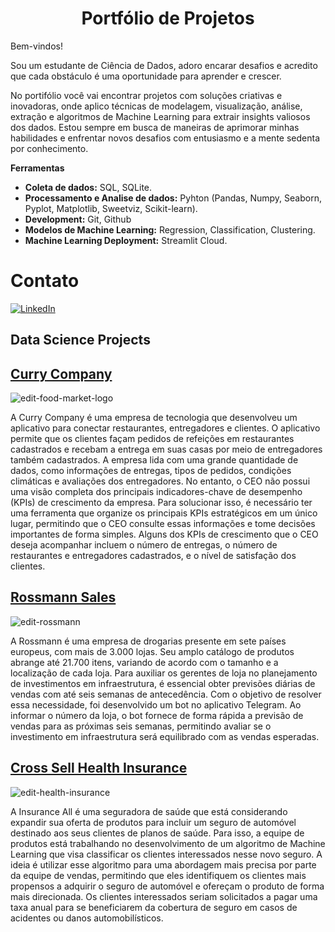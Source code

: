 
# <center>Portfólio de Projetos</center>

Bem-vindos!

Sou um estudante de Ciência de Dados, adoro encarar desafios e acredito que cada obstáculo é uma oportunidade para aprender e crescer.


No portifólio você vai encontrar projetos com soluções criativas e inovadoras, onde aplico técnicas de modelagem, visualização, análise, extração e algoritmos de Machine Learning para extrair insights valiosos dos dados. 
Estou sempre em busca de maneiras de aprimorar minhas habilidades e enfrentar novos desafios com entusiasmo e a mente sedenta por conhecimento.
 

**Ferramentas**
- **Coleta de dados:** SQL, SQLite.
- **Processamento e Analise de dados:** Pyhton (Pandas, Numpy, Seaborn, Pyplot, Matplotlib, Sweetviz, Scikit-learn).
- **Development:** Git, Github
- **Modelos de Machine Learning:** Regression, Classification, Clustering.
- **Machine Learning Deployment:**  Streamlit Cloud.

# Contato

[<img alt="LinkedIn" src="https://img.shields.io/badge/LinkedIn-0077B5?style=for-the-badge&logo=linkedin&logoColor=white"/>](https://www.linkedin.com/in/deikson-camargo/)

## Data Science Projects

## [Curry Company](https://github.com/DeiksonCamargo/curry_company)

![edit-food-market-logo](https://github.com/DeiksonCamargo/DeiksonCamargo/assets/104236701/f539c178-0200-475f-b0c1-715f05cb1809)

A Curry Company é uma empresa de tecnologia que desenvolveu um aplicativo para conectar restaurantes, entregadores e clientes. O aplicativo permite que os clientes façam pedidos de refeições em restaurantes cadastrados e recebam a entrega em suas casas por meio de entregadores também cadastrados. A empresa lida com uma grande quantidade de dados, como informações de entregas, tipos de pedidos, condições climáticas e avaliações dos entregadores. No entanto, o CEO não possui uma visão completa dos principais indicadores-chave de desempenho (KPIs) de crescimento da empresa. Para solucionar isso, é necessário ter uma ferramenta que organize os principais KPIs estratégicos em um único lugar, permitindo que o CEO consulte essas informações e tome decisões importantes de forma simples. Alguns dos KPIs de crescimento que o CEO deseja acompanhar incluem o número de entregas, o número de restaurantes e entregadores cadastrados, e o nível de satisfação dos clientes.

## [Rossmann Sales](https://github.com/DeiksonCamargo/rossmann_sales)

![edit-rossmann](https://github.com/DeiksonCamargo/DeiksonCamargo/assets/104236701/52034e12-a53c-4302-addf-c55ec85fafab)

A Rossmann é uma empresa de drogarias presente em sete países europeus, com mais de 3.000 lojas. Seu amplo catálogo de produtos abrange até 21.700 itens, variando de acordo com o tamanho e a localização de cada loja. Para auxiliar os gerentes de loja no planejamento de investimentos em infraestrutura, é essencial obter previsões diárias de vendas com até seis semanas de antecedência. Com o objetivo de resolver essa necessidade, foi desenvolvido um bot no aplicativo Telegram. Ao informar o número da loja, o bot fornece de forma rápida a previsão de vendas para as próximas seis semanas, permitindo avaliar se o investimento em infraestrutura será equilibrado com as vendas esperadas.
 

## [Cross Sell Health Insurance](https://github.com/DeiksonCamargo/health_insurance)

![edit-health-insurance](https://github.com/DeiksonCamargo/DeiksonCamargo/assets/104236701/c94fe2a6-8459-4ab9-ad8f-4b6e420e45ae)

A Insurance All é uma seguradora de saúde que está considerando expandir sua oferta de produtos para incluir um seguro de automóvel destinado aos seus clientes de planos de saúde. Para isso, a equipe de produtos está trabalhando no desenvolvimento de um algoritmo de Machine Learning que visa classificar os clientes interessados nesse novo seguro. A ideia é utilizar esse algoritmo para uma abordagem mais precisa por parte da equipe de vendas, permitindo que eles identifiquem os clientes mais propensos a adquirir o seguro de automóvel e ofereçam o produto de forma mais direcionada. Os clientes interessados seriam solicitados a pagar uma taxa anual para se beneficiarem da cobertura de seguro em casos de acidentes ou danos automobilísticos.


